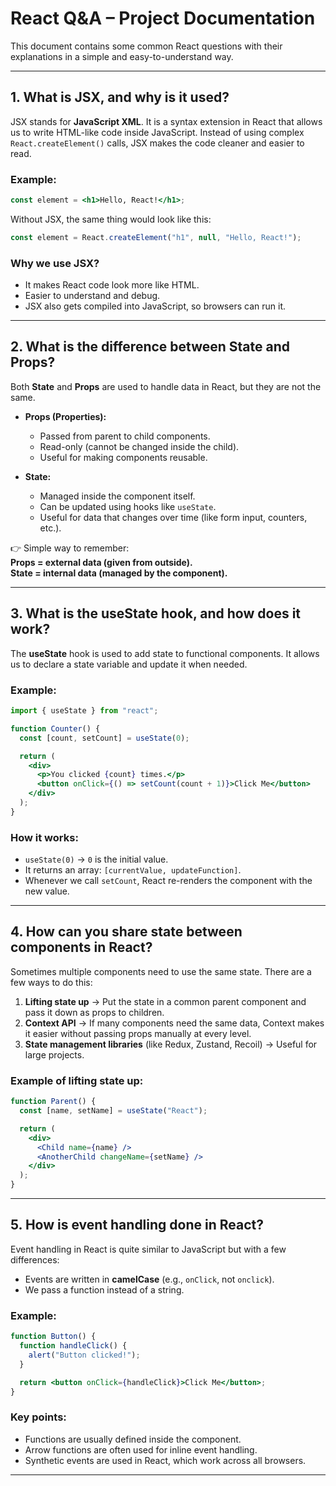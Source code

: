 # React Q&A – Project Documentation

This document contains some common React questions with their explanations in a simple and easy-to-understand way.

---

## 1. What is JSX, and why is it used?

JSX stands for **JavaScript XML**. It is a syntax extension in React that allows us to write HTML-like code inside JavaScript. Instead of using complex `React.createElement()` calls, JSX makes the code cleaner and easier to read.

### Example:

```jsx
const element = <h1>Hello, React!</h1>;
```

Without JSX, the same thing would look like this:

```jsx
const element = React.createElement("h1", null, "Hello, React!");
```

### Why we use JSX?

- It makes React code look more like HTML.
- Easier to understand and debug.
- JSX also gets compiled into JavaScript, so browsers can run it.

---

## 2. What is the difference between State and Props?

Both **State** and **Props** are used to handle data in React, but they are not the same.

- **Props (Properties):**

  - Passed from parent to child components.
  - Read-only (cannot be changed inside the child).
  - Useful for making components reusable.

- **State:**
  - Managed inside the component itself.
  - Can be updated using hooks like `useState`.
  - Useful for data that changes over time (like form input, counters, etc.).

👉 Simple way to remember:  
**Props = external data (given from outside).**  
**State = internal data (managed by the component).**

---

## 3. What is the useState hook, and how does it work?

The **useState** hook is used to add state to functional components. It allows us to declare a state variable and update it when needed.

### Example:

```jsx
import { useState } from "react";

function Counter() {
  const [count, setCount] = useState(0);

  return (
    <div>
      <p>You clicked {count} times.</p>
      <button onClick={() => setCount(count + 1)}>Click Me</button>
    </div>
  );
}
```

### How it works:

- `useState(0)` → `0` is the initial value.
- It returns an array: `[currentValue, updateFunction]`.
- Whenever we call `setCount`, React re-renders the component with the new value.

---

## 4. How can you share state between components in React?

Sometimes multiple components need to use the same state. There are a few ways to do this:

1. **Lifting state up** → Put the state in a common parent component and pass it down as props to children.
2. **Context API** → If many components need the same data, Context makes it easier without passing props manually at every level.
3. **State management libraries** (like Redux, Zustand, Recoil) → Useful for large projects.

### Example of lifting state up:

```jsx
function Parent() {
  const [name, setName] = useState("React");

  return (
    <div>
      <Child name={name} />
      <AnotherChild changeName={setName} />
    </div>
  );
}
```

---

## 5. How is event handling done in React?

Event handling in React is quite similar to JavaScript but with a few differences:

- Events are written in **camelCase** (e.g., `onClick`, not `onclick`).
- We pass a function instead of a string.

### Example:

```jsx
function Button() {
  function handleClick() {
    alert("Button clicked!");
  }

  return <button onClick={handleClick}>Click Me</button>;
}
```

### Key points:

- Functions are usually defined inside the component.
- Arrow functions are often used for inline event handling.
- Synthetic events are used in React, which work across all browsers.

---
